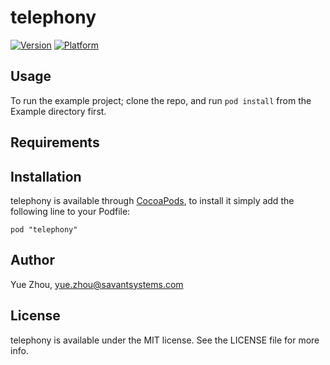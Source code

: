 # telephony

[![Version](http://cocoapod-badges.herokuapp.com/v/telephony/badge.png)](http://cocoadocs.org/docsets/telephony)
[![Platform](http://cocoapod-badges.herokuapp.com/p/telephony/badge.png)](http://cocoadocs.org/docsets/telephony)

## Usage

To run the example project; clone the repo, and run `pod install` from the Example directory first.

## Requirements

## Installation

telephony is available through [CocoaPods](http://cocoapods.org), to install
it simply add the following line to your Podfile:

    pod "telephony"

## Author

Yue Zhou, yue.zhou@savantsystems.com

## License

telephony is available under the MIT license. See the LICENSE file for more info.

